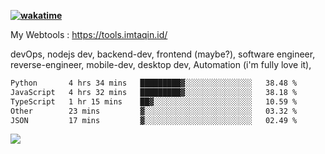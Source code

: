 **[![wakatime](https://wakatime.com/badge/user/87646243-158a-4241-a3cb-668e1fa2dbb8.svg)](https://wakatime.com/@87646243-158a-4241-a3cb-668e1fa2dbb8?style=plastic)**


My Webtools : https://tools.imtaqin.id/


devOps, nodejs dev, backend-dev, frontend (maybe?), software engineer, reverse-engineer, mobile-dev, desktop dev, Automation (i'm fully love it), 

<!--START_SECTION:waka-->

```txt
Python       4 hrs 34 mins   █████████▓░░░░░░░░░░░░░░░   38.48 %
JavaScript   4 hrs 32 mins   █████████▓░░░░░░░░░░░░░░░   38.18 %
TypeScript   1 hr 15 mins    ██▓░░░░░░░░░░░░░░░░░░░░░░   10.59 %
Other        23 mins         ▓░░░░░░░░░░░░░░░░░░░░░░░░   03.32 %
JSON         17 mins         ▓░░░░░░░░░░░░░░░░░░░░░░░░   02.49 %
```

<!--END_SECTION:waka-->

<img src="https://github-readme-activity-graph-fjqz177.vercel.app/graph?username=fdciabdul&theme=github-dark"/>
